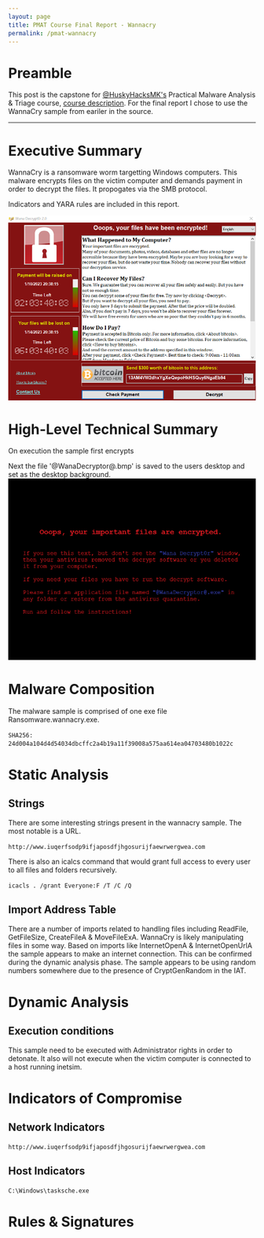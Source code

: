 ```yaml
---
layout: page
title: PMAT Course Final Report - Wannacry
permalink: /pmat-wannacry
---
```


# Preamble
This post is the capstone for [@HuskyHacksMK's](https://twitter.com/HuskyHacksMK) Practical Malware Analysis & Triage course, [course description](https://academy.tcm-sec.com/p/practical-malware-analysis-triage). For the final report I chose to use the WannaCry sample from eariler in the source.

---

# Executive Summary
WannaCry is a ransomware worm targetting Windows computers. This malware encrypts files on the victim computer and demands payment in order to decrypt the files. It propogates via the SMB protocol.

Indicators and YARA rules are included in this report.

 ![WannaCry screenshot](<../assets/img/wannacry.png> "WannaCry screenshot")

# High-Level Technical Summary 
On execution the sample first encrypts

Next the file '@WanaDecryptor@.bmp' is saved to the users desktop and set as the desktop background.
 ![WannaCry background screenshot](<../assets/img/WannaCryBMP.PNG> "WannaCry background screenshot")

# Malware Composition
The malware sample is comprised of one exe file Ransomware.wannacry.exe.

`SHA256: 24d004a104d4d54034dbcffc2a4b19a11f39008a575aa614ea04703480b1022c`

# Static Analysis

## Strings
There are some interesting strings present in the wannacry sample. The most notable is a URL.

`http://www.iuqerfsodp9ifjaposdfjhgosurijfaewrwergwea.com`

There is also an icalcs command that would grant full access to every user to all files and folders recursively.

`icacls . /grant Everyone:F /T /C /Q`

## Import Address Table
There are a number of imports related to handling files including ReadFile, GetFileSize, CreateFileA & MoveFileExA. WannaCry is likely manipulating files in some way.
Based on imports like InternetOpenA & InternetOpenUrlA the sample appears to make an internet connection. This can be confirmed during the dynamic analysis phase.
The sample appears to be using random numbers somewhere due to the presence of CryptGenRandom in the IAT.

# Dynamic Analysis
## Execution conditions
This sample need to be executed with Administrator rights in order to detonate. It also will not execute when the victim computer is connected to a host running inetsim. 

# Indicators of Compromise

## Network Indicators
`http://www.iuqerfsodp9ifjaposdfjhgosurijfaewrwergwea.com`

## Host Indicators
`C:\Windows\tasksche.exe`

# Rules & Signatures